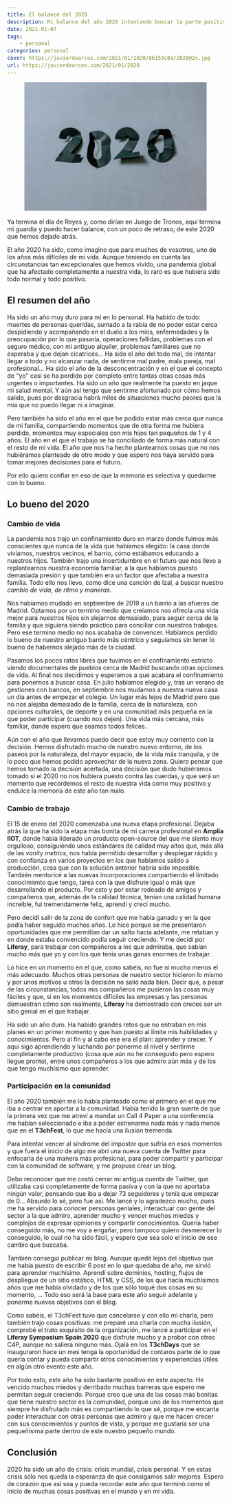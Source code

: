```yaml
---
title: El balance del 2020
description: Mi balance del año 2020 intentando buscar la parte positiva.
date: 2021-01-07
tags:
    - personal
categories: personal
cover: https://javierdearcos.com/2021/01/2020/8b153c0a/2020@2x.jpg
url: https://javierdearcos.com/2021/01/2020
---
```


<figure>
    <picture>
                <source srcset="/2021/01/2020/8b153c0a/2020@1x.webp"media="(max-width: 39.99em)"  type="image/webp" />
                <source srcset="/2021/01/2020/8b153c0a/2020@2x.webp"media="(min-width: 40em)"  type="image/webp" />
                <source srcset="/2021/01/2020/8b153c0a/2020@1x.jpg"media="(max-width: 39.99em)"  type="image/jpg" />
                <source srcset="/2021/01/2020/8b153c0a/2020@2x.jpg"media="(min-width: 40em)"  type="image/jpg" />
            <img src="/2021/01/2020/8b153c0a/2020@2x.jpg" alt="2020. Foto de Kelly Sikkema en Unsplash" />
    </picture>
</figure>

Ya termina el día de Reyes y, como dirían en Juego de Tronos, aquí termina mi guardia y puedo hacer balance, con un poco de retraso, de este 2020 que hemos dejado atrás. 

El año 2020 ha sido, como imagino que para muchos de vosotros, uno de los años más difíciles de mi vida. Aunque teniendo en cuenta las circunstancias tan excepcionales que hemos vivido, una pandemia global que ha afectado completamente a nuestra vida, lo raro es que hubiera sido todo normal y todo positivo.

<!-- more -->

## El resumen del año

Ha sido un año muy duro para mí en lo personal. Ha habido de todo: muertes de personas queridas, sumado a la rabia de no poder estar cerca despidiendo y acompañando en el duelo a los míos, enfermedades y la preocupación por lo que pasaría, operaciones fallidas, problemas con el seguro médico, con mi antiguo alquiler, problemas familiares que no esperaba y que dejan cicatrices... Ha sido el año del todo mal, de intentar llegar a todo y no alcanzar nada, de sentirme mal padre, mala pareja, mal profesional... Ha sido el año de la desconcentración y en el que el concepto de "yo" casi se ha perdido por completo entre tantas otras cosas más urgentes o importantes. Ha sido un año que realmente ha puesto en jaque mi salud mental. Y aún así tengo que sentirme afortunado por cómo hemos salido, pues por desgracia habrá miles de situaciones mucho peores que la mía que no puedo llegar ni a imaginar.

Pero también ha sido el año en el que he podido estar más cerca que nunca de mi familia, compartiendo momentos que de otra forma me hubiera perdido, momentos muy especiales con mis hijos tan pequeños de 1 y 4 años. El año en el que el trabajo se ha conciliado de forma más natural con el resto de mi vida. El año que nos ha hecho plantearnos cosas que no nos hubiéramos planteado de otro modo y que espero nos haya servido para tomar mejores decisiones para el futuro.

Por ello quiero confiar en eso de que la memoria es selectiva y quedarme con lo bueno.

## Lo bueno del 2020

### Cambio de vida

La pandemia nos trajo un confinamiento duro en marzo donde fuimos más conscientes que nunca de la vida que habíamos elegido: la casa donde vivíamos, nuestros vecinos, el barrio, cómo estábamos educando a nuestros hijos. También trajo una incertidumbre en el futuro que nos llevo a replantearnos nuestra economía familiar, a la que habíamos puesto demasiada presión y que también era un factor que afectaba a nuestra familia. Todo ello nos llevo, como dice una canción de Izal, a buscar nuestro *cambio de vida, de ritmo y maneras*.

Nos habíamos mudado en septiembre de 2019 a un barrio a las afueras de Madrid. Optamos por un termino medio que creíamos nos ofrecía una vida mejor para nuestros hijos sin alejarnos demasiado, para seguir cerca de la familia y que siguiera siendo práctico para conciliar con nuestros trabajos. Pero ese termino medio no nos acababa de convencer. Habíamos perdido lo bueno de nuestro antiguo barrio más céntrico y seguíamos sin tener lo bueno de habernos alejado más de la ciudad.

Pasamos los pocos ratos libres que tuvimos en el confinamiento estricto viendo documentales de pueblos cerca de Madrid buscando otras opciones de vida. Al final nos decidimos y esperamos a que acabara el confinamiento para ponernos a buscar casa. En julio habíamos elegido y, tras un verano de gestiones con bancos, en septiembre nos mudamos a nuestra nueva casa un día antes de empezar el colegio. Un lugar más lejos de Madrid pero que no nos alejaba demasiado de la familia, cerca de la naturaleza, con opciones culturales, de deporte y en una comunidad más pequeña en la que poder participar (cuando nos dejen). Una vida más cercana, más familiar, donde espero que seamos todos felices.

Aún con el año que llevamos puedo decir que estoy muy contento con la decisión. Hemos disfrutado mucho de nuestro nuevo entorno, de los paseos por la naturaleza, del mayor espacio, de la vida más tranquila, y de lo poco que hemos podido aprovechar de la nueva zona. Quiero pensar que hemos tomado la decisión acertada, una decisión que dudo hubiéramos tomado si el 2020 no nos hubiera puesto contra las cuerdas, y que será un momento que recordemos el resto de nuestra vida como muy positivo y endulce la memoria de este año tan malo.

### Cambio de trabajo

El 15 de enero del 2020 comenzaba una nueva etapa profesional. Dejaba atrás la que ha sido la etapa más bonita de mi carrera profesional en **Amplía IIOT**, donde había liderado un producto open-source del que me siento muy orgulloso, consiguiendo unos estándares de calidad muy altos que, más allá de las *vanity metrics*, nos había permitido desarrollar y desplegar rápido y con confianza en varios proyectos en los que habíamos salido a producción, cosa que con la solución anterior habría sido imposible. También mentoricé a las nuevas incorporaciones compartiendo el limitado conocimiento que tengo, tarea con la que disfrute igual o más que desarrollando el producto. Por esto y por estar rodeado de amigos y compañeros que, además de la calidad técnica, tenían una calidad humana increíble, fui tremendamente feliz, aprendí y crecí mucho.

Pero decidí salir de la zona de confort que me había ganado y en la que podía haber seguido muchos años. Lo hice porque se me presentaron oportunidades que me permitían dar un salto hacia adelante, me retaban y en donde estaba convencido podía seguir creciendo. Y me decidí por **Liferay**, para trabajar con compañeros a los que admiraba, que sabían mucho más que yo y con los que tenía unas ganas enormes de trabajar. 

Lo hice en un momento en el que, como sabéis, no fue ni mucho menos el más adecuado. Muchos otras personas de nuestro sector hicieron lo mismo y por unos motivos u otros la decisión no salió nada bien. Decir que, a pesar de las circunstancias, todos mis compañeros me pusieron las cosas muy fáciles y que, si en los momentos difíciles las empresas y las personas demuestran cómo son realmente, **Liferay** ha demostrado con creces ser un sitio genial en el que trabajar. 

Ha sido un año duro. Ha habido grandes retos que no entraban en mis planes en un primer momento y que han puesto al límite mis habilidades y conocimientos. Pero al fin y al cabo ese era el plan: aprender y crecer. Y aquí sigo aprendiendo y luchando por ponerme al nivel y sentirme completamente productivo (cosa que aún no he conseguido pero espero llegue pronto), entre unos compañeros a los que admiro aún más y de los que tengo muchísimo que aprender.

### Participación en la comunidad

El año 2020 también me lo había planteado como el primero en el que me iba a centrar en aportar a la comunidad. Había tenido la gran suerte de que la primera vez que me atreví a mandar un Call 4 Paper a una conferencia me habían seleccionado e iba a poder estrenarme nada más y nada menos que en el **T3chFest**, lo que me hacía una ilusión tremenda.

Para intentar vencer al síndrome del impostor que sufría en esos momentos y que fuera el inicio de algo me abrí una nueva cuenta de Twitter para enfocarla de una manera más profesional, para poder compartir y participar con la comunidad de software, y me propuse crear un blog.

Debo reconocer que me costó cerrar mi antigua cuenta de Twitter, que utilizaba casi completamente de forma pasiva y con la que no aportaba ningún valor, pensando que iba a dejar 73 seguidores y tenía que empezar de 0...  Absurdo lo sé, pero fue así. Me lancé y lo agradezco mucho, pues me ha servido para conocer personas geniales, interactuar con gente del sector a la que admiro, aprender mucho y vencer muchos miedos y complejos de expresar opiniones y compartir conocimientos. Quería haber conseguido más, no me voy a engañar, pero tampoco quiero desmerecer lo conseguido, lo cual no ha sido fácil, y espero que sea solo el inicio de ese cambio que buscaba.

También conseguí publicar mi blog. Aunque quedé lejos del objetivo que me había puesto de escribir 6 post en lo que quedaba de año, me sirvió para aprender muchísimo. Aprendí sobre dominios, hosting, flujos de despliegue de un sitio estático, HTML y CSS, de los que hacía muchísimos años que me había olvidado y de los que sólo toqué dos cosas en su momento, ... Todo eso será la base para este año seguir adelante y ponerme nuevos objetivos con el blog.

Como sabéis, el T3chFest tuvo que cancelarse y con ello mi charla, pero también trajo cosas positivas: me preparé una charla con mucha ilusión, comprobé el trato exquisito de la organización, me lancé a participar en el **Liferay Symposium Spain 2020** que disfrute mucho y a probar con otros C4P, aunque no saliera ninguno más. Ojalá en los **T3chDays** que se inauguraron hace un mes tenga la oportunidad de contaros parte de lo que quería contar y pueda compartir otros conocimientos y experiencias útiles en algún otro evento este año.

Por todo esto, este año ha sido bastante positivo en este aspecto. He vencido muchos miedos y derribado muchas barreras que espero me permitan seguir creciendo. Porque creo que una de las cosas más bonitas que tiene nuestro sector es la comunidad, porque uno de los momentos que siempre he disfrutado más es compartiendo lo que sé, porque me encanta poder interactuar con otras personas que admiro y que me hacen crecer con sus conocimientos y puntos de vista, y porque me gustaría ser una pequeñísima parte dentro de este nuestro pequeño mundo.

## Conclusión

2020 ha sido un año de crisis: crisis mundial, crisis personal. Y en estas crisis sólo nos queda la esperanza de que consigamos salir mejores. Espero de corazón que así sea y pueda recordar este año que terminó como el inicio de muchas cosas positivas en el mundo y en mi vida.

